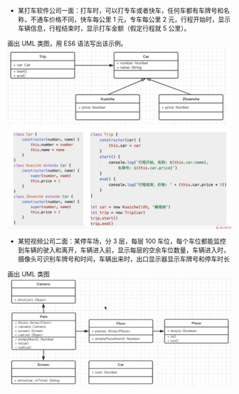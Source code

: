 - 某打车软件公司一面：打车时，可以打专车或者快车，任何车都有车牌号和名称，不通车价格不同，快车每公里 1 元，专车每公里 2 元，行程开始时，显示车辆信息，行程结束时，显示打车金额（假定行程就 5 公里）。

画出 UML 类图，用 ES6 语法写出该示例。
![第一题UML类图](./resource/005/第一题UML类图.png)
![第一题代码](./resource/005/第一题代码.png)

- 某短视频公司二面：某停车场，分 3 层，每层 100 车位，每个车位都能监控到车辆的驶入和离开，车辆进入前，显示每层的空余车位数量，车辆进入时，摄像头可识别车牌号和时间，车辆出来时，出口显示器显示车牌号和停车时长

画出 UML 类图
![第二题UML类图](./resource/005/第二题UML类图.png)
